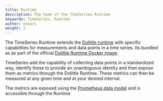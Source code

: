 ```yaml
---
title: Runtime
description: The home of the TimeSeries Runtime
keywords: TimeSeries, Runtime
author: einari
weight: 1
---
```


The TimeSeries Runtime extends the [Dolittle runtime](/runtime/runtime) with specific
capabilities for measurements and data points in a time series. Its bundled as
as part of the official [Dolittle Runtime Docker image](https://hub.docker.com/r/dolittle/runtime).

TimeSeries add the capability of collecting data points in a standardized way,
identify these to provide an unambiguous identity and then expose them as metrics
through the Dolittle Runtime. These metrics can then be measured at any given time and
at your desired interval.

The metrics are exposed using the [Prometheus data model](https://prometheus.io/docs/concepts/data_model/)
and is accessible through the Runtime.